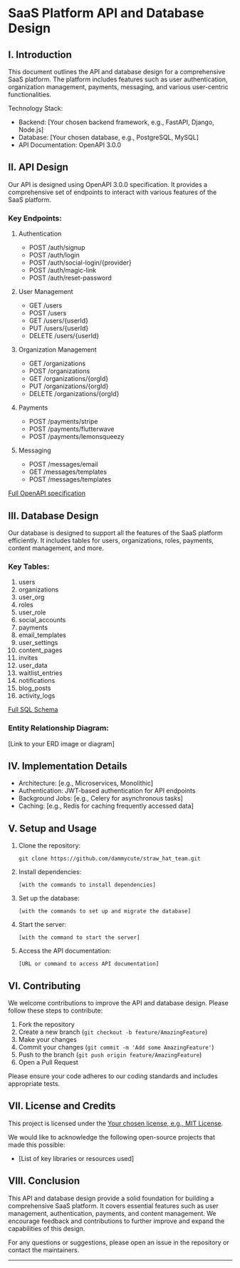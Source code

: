 # SaaS Platform API and Database Design

## I. Introduction

This document outlines the API and database design for a comprehensive SaaS platform. The platform includes features such as user authentication, organization management, payments, messaging, and various user-centric functionalities.

Technology Stack:
- Backend: [Your chosen backend framework, e.g., FastAPI, Django, Node.js]
- Database: [Your chosen database, e.g., PostgreSQL, MySQL]
- API Documentation: OpenAPI 3.0.0

## II. API Design

Our API is designed using OpenAPI 3.0.0 specification. It provides a comprehensive set of endpoints to interact with various features of the SaaS platform.

### Key Endpoints:

1. Authentication
   - POST /auth/signup
   - POST /auth/login
   - POST /auth/social-login/{provider}
   - POST /auth/magic-link
   - POST /auth/reset-password

2. User Management
   - GET /users
   - POST /users
   - GET /users/{userId}
   - PUT /users/{userId}
   - DELETE /users/{userId}

3. Organization Management
   - GET /organizations
   - POST /organizations
   - GET /organizations/{orgId}
   - PUT /organizations/{orgId}
   - DELETE /organizations/{orgId}

4. Payments
   - POST /payments/stripe
   - POST /payments/flutterwave
   - POST /payments/lemonsqueezy

5. Messaging
   - POST /messages/email
   - GET /messages/templates
   - POST /messages/templates

[Full OpenAPI specification](link-to-your-openapi-yaml-file)

## III. Database Design

Our database is designed to support all the features of the SaaS platform efficiently. It includes tables for users, organizations, roles, payments, content management, and more.

### Key Tables:

1. users
2. organizations
3. user_org
4. roles
5. user_role
6. social_accounts
7. payments
8. email_templates
9. user_settings
10. content_pages
11. invites
12. user_data
13. waitlist_entries
14. notifications
15. blog_posts
16. activity_logs

[Full SQL Schema](link-to-your-sql-schema-file)

### Entity Relationship Diagram:

[Link to your ERD image or diagram]

## IV. Implementation Details

- Architecture: [e.g., Microservices, Monolithic]
- Authentication: JWT-based authentication for API endpoints
- Background Jobs: [e.g., Celery for asynchronous tasks]
- Caching: [e.g., Redis for caching frequently accessed data]

## V. Setup and Usage

1. Clone the repository:
   ```
   git clone https://github.com/dammycute/straw_hat_team.git
   ```

2. Install dependencies:
   ```
   [with the commands to install dependencies]
   ```

3. Set up the database:
   ```
   [with the commands to set up and migrate the database]
   ```

4. Start the server:
   ```
   [with the command to start the server]
   ```

5. Access the API documentation:
   ```
   [URL or command to access API documentation]
   ```

## VI. Contributing

We welcome contributions to improve the API and database design. Please follow these steps to contribute:

1. Fork the repository
2. Create a new branch (`git checkout -b feature/AmazingFeature`)
3. Make your changes
4. Commit your changes (`git commit -m 'Add some AmazingFeature'`)
5. Push to the branch (`git push origin feature/AmazingFeature`)
6. Open a Pull Request

Please ensure your code adheres to our coding standards and includes appropriate tests.

## VII. License and Credits

This project is licensed under the [Your chosen license, e.g., MIT License](LICENSE.md).

We would like to acknowledge the following open-source projects that made this possible:
- [List of key libraries or resources used]

## VIII. Conclusion

This API and database design provide a solid foundation for building a comprehensive SaaS platform. It covers essential features such as user management, authentication, payments, and content management. We encourage feedback and contributions to further improve and expand the capabilities of this design.

For any questions or suggestions, please open an issue in the repository or contact the maintainers.

---

